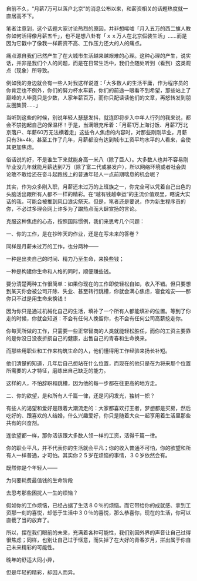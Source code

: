    

自前不久，“月薪7万可以落户北京”的消息公布以来，和薪资相关的话题热度就一直居高不下。

笔者注意到，这个话题大家讨论热烈的原因，并非想唏嘘「月入五万的西二旗人教你如何活得像月薪五千」，也不是想八卦有「ｘｘ万人在北京假装生活」……而是因为它戳中了像我一样薪资不高、工作压力还大的人的痛点。

痛点源自我们已然产生了在大城市生活越来越艰难的心理。这种心理的产生，说实话，并非是我们个人的问题，而是在日常生活中，我们会随处听到（看到）这类观点（现象）所导致。

例如我的身边就会有一些人对我这样说道：「大多数人的生活平庸，作为程序员的你肯定也不例外，你们的努力杯水车薪，你们的前途一眼看不到希望，那些站上了巅峰的人毕竟只是少数，人家年薪百万，而你只配读读他们的文章，再怒转发到朋友圈集赞……」

当听到这些的时候，别说年轻人瑟瑟发抖，就连即将步入中年人行列的我来说，都会不禁抱起自己的保温杯！于是，当满眼充斥着：「月薪1万上海讨饭、月薪7万北京落户、年薪60万无法横着走」这些令人焦虑的内容时，对那些刚刚毕业，月薪只有3k~4k，甚至工作了几年，月薪都没有达到城市工资平均水平的人看来，会使其更加焦虑。

俗话说的好，不是谁生下来就能身高一米八（除了巨人）。大多数人也并不容易刚毕业没几年就能月薪达到7万（除了富二代或暴发户），所以网络环境或者社会舆论敢不敢给还在奋斗起跑线上的普通年轻人一点前期喘息的机会呢？

其实，作为众多刚入职，月薪还未过万的上班族之一，你完全可以凭着自己出色的头脑活出跟所有人都不一样的精彩。在“越有钱越幸运”的主流价值观里，瞎说大实话的我，可能会被推到风口浪尖祭天。但是，笔者还是要说，作为新生程序员的你，不必过多理会网上许多为了蹭热点而大肆宣扬的言论。

克服这种焦虑的心态，按照国际惯例，我们来思考几个问题：

一、你的工作，是在抄昨天的作业，还是在写未来的答卷？

同样是月薪未过万的工作，也分两种——

一种是出卖自己的时间、精力乃至生命，来换些钱；

一种是构建你生命和人格的同时，顺便赚些钱。

要分清楚两种工作很简单：如果你现在的工作即使轻松自如，收入不错。但只要想到某天你会被公司开除、失业、甚至转行跳槽，你就会满心焦虑，寝食难安——那你只不过是用生命来换钱！

因为你只是通过机械化自己的生活，填补了一个所有人都能填补的位置。等到了你走的时候，你就会知道：不会有任何人挽留你，也不会有任何公司高薪挖走你。

你每天所做的工作，只需要一些正常智商的人类就能轻松胜任，而你的工资主要靠的是你没日没夜折损自己的健康，出售自己的青春和生命换来。

而那些用职业和工作来构筑生命的人，他们懂得用工作经验来扬长补短。

他们清楚的知道，几年后自己想站在什么位置，而现在的他只是在为将来那个位置所需要的人才特征，磨练出自己缺乏的能力。

这样的人，不怕辞职和跳槽，因为他的每一步都在往更高的地方走。

二、你的欲望，是和所有人千篇一律，还是闪闪发光，独树一帜？

有些人的渴望和爱好是跟着大潮流走的：大家都喜欢打王者，梦想都是买房，然后吃好的、跟喜欢的人结婚，什么兴趣爱好，你只是随着大众一起享用着生活里那些共有的兴奋剂。

连欲望都一样，那你活该跟大多数人领一样的工资，活得千篇一律。

你的职业平凡，并不代表你的生活就会平凡；你的收入普通不可怕，你的欲望和所有人一样普通，才可怕。其实你２５岁在烦恼的事情，３０岁依然会有。

既然你是个年轻人——

为何要耗费最值钱的生命阶段

去思考那些困扰人一生的烦恼？

假如你的工作烦恼，已经占据了生活８０％的烦恼。而它带给你的成就感、拿到工资那一刻的喜悦，却低于生活中３０％的喜悦，那么恭喜你，现在的生活，你可以直截了当的放弃了。

所以，摆在我们眼前的未来，充满着各种可能性，我们别因外界的声音让自己过得很焦虑；同样，也别让自己过于惬意，而失掉了在大好的青春岁月，拼出属于你自己未来精彩的可能性。

晚年的舒适大同小异，

但是年轻的精彩，却因人而异。